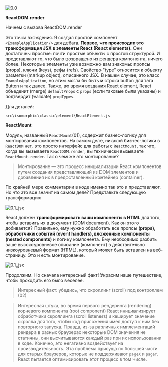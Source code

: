 ![0.0](https://raw.githubusercontent.com/Bogdan-Lyashenko/Under-the-hood-ReactJS/236a844a24f38edc8c3d5c2cb9be53d91e0031dc/stack/images/0/part-0.svg)

**ReactDOM.render**

Начнем с вызова ReactDOM.render

Это точка вхождения. Я создал простой компонент `<ExampleApplication/>` для дебага. **Первое, что происходит это трансформация JSX в элементы React (React elements).** Они достаточны простые: почти простые объекты с простой структурой. И представляют то, что было возвращено из рендера компонента, ничего более. Некоторые элементы уже возможно вам знакомы: пропсы (props), ключи (keys), рефы (refs). Свойство "type" относится к объекту разметки (markup object), описанного JSX. В нашем случае, это класс `ExampleApplication`, но этим могла бы быть и строка button для тэга Button и так далее. Также, во время воздания React element, React объеденит (merge) `defaultProps` с `props` (если таковые были указаны) и подтвердит (validate) `propTypes`.

Для деталей:

`src\isomorphic\classic\element\ReactElement.js`

**ReactMount**

Модуль, названный `ReactMount`(01), содержит бизнес-логику для монтирования компонентов. На самом деле, никакой бизнес-логики в `ReactDOM` нет, это просто интерфейс для работы с `ReactMount`, так что, когда вы вызываете `ReactDOM.render`, вы технически вызываете `ReactMount.render`. Так о чем же это монтирование?

>Монтирование — это процесс инициализации React компонентов путем создания представляющий из DOM элементов и добавления их в предоставленный контейнер (container).

По крайней мере комментарии в коде именно так это и представляют. Но что это все значит на самом деле? Представьте следующую трансформацию

![0.1_jsx](https://raw.githubusercontent.com/Bogdan-Lyashenko/Under-the-hood-ReactJS/236a844a24f38edc8c3d5c2cb9be53d91e0031dc/stack/images/0/mounting-scheme-1-small.svg)

React должен **трансформировать ваши компоненты в HTML** для того, чтобы вставить их в документ (DOM document). Как он этого добивается? Правильно, ему нужно обработать все пропсы **(props), обработчики событий (event handlers), вложенные компоненты (nested components)** и логику компонента. Ему необходимо разбить ваше высокоуровневое описание (компонент) в действительно низкоуровневый формат (HTML), который может быть вставлен на веб-страницу. Это и есть монтирование.

![0.1_jsx](https://raw.githubusercontent.com/Bogdan-Lyashenko/Under-the-hood-ReactJS/236a844a24f38edc8c3d5c2cb9be53d91e0031dc/stack/images/0/mounting-scheme-1-big.svg)

Продолжим. Но сначала интересный факт! Украсим наше путешествие, чтобы проходить его было веселее.

>Интересный факт: убедись, что скроллинг (scroll) под контроллем (02)

>Интересная штука, во время первого рендеринга (rendering) корневого компонента (root component) React инициализирует обработчики скроллинга (scroll listeners) и кеширует значение скролла для того, чтобы код приложения имел доступ к ним без повторного запуска. Правда, из-за различных имплементаций рендера в разных браузерах некоторые DOM значения не статичны, они высчитываются каждый раз при их использовании в коде. Конечно, это негативно воздействует на производительность. Эта проблема присуща по большей части для старых браузеров, которые не поддерживают `pageX` и `pageY`. React пытается оптимизировать этот процесс в том числе. 
